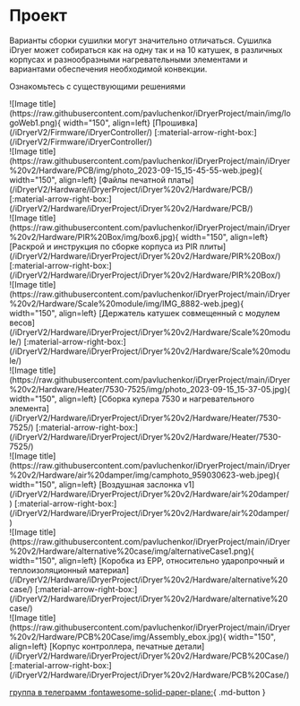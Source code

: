 # Проект

Варианты сборки сушилки могут значительно отличаться. Сушилка iDryer может собираться как на одну так и на 10 катушек, в различных корпусах и разнообразными нагревательными элементами и вариантами обеспечения необходимой конвекции.

Ознакомьтесь с существующими решениями  

<div class="grid cards" markdown>
![Image title](https://raw.githubusercontent.com/pavluchenkor/iDryerProject/main/img/logoWeb1.png){ width="150", align=left}
[Прошивка](/iDryerV2/Firmware/iDryerController/)  [:material-arrow-right-box:](/iDryerV2/Firmware/iDryerController/) 
</div>

<div class="grid cards" markdown>
![Image title](https://raw.githubusercontent.com/pavluchenkor/iDryerProject/main/iDryer%20v2/Hardware/PCB/img/photo_2023-09-15_15-45-55-web.jpeg){ width="150", align=left}
[Файлы печатной платы](/iDryerV2/Hardware/iDryerProject/iDryer%20v2/Hardware/PCB/)  [:material-arrow-right-box:](/iDryerV2/Hardware/iDryerProject/iDryer%20v2/Hardware/PCB/)           
</div>

<div class="grid cards" markdown>
![Image title](https://raw.githubusercontent.com/pavluchenkor/iDryerProject/main/iDryer%20v2/Hardware/PIR%20Box/img/box6.jpg){ width="150", align=left}
[Раскрой и инструкция по сборке корпуса из PIR плиты](/iDryerV2/Hardware/iDryerProject/iDryer%20v2/Hardware/PIR%20Box/)  [:material-arrow-right-box:](/iDryerV2/Hardware/iDryerProject/iDryer%20v2/Hardware/PIR%20Box/)                  
</div>

<div class="grid cards" markdown>
![Image title](https://raw.githubusercontent.com/pavluchenkor/iDryerProject/main/iDryer%20v2/Hardware/Scale%20module/img/IMG_8882-web.jpeg){ width="150", align=left}
[Держатель катушек совмещенный с модулем весов](/iDryerV2/Hardware/iDryerProject/iDryer%20v2/Hardware/Scale%20module/)        [:material-arrow-right-box:](/iDryerV2/Hardware/iDryerProject/iDryer%20v2/Hardware/Scale%20module/)                           
</div>

<div class="grid cards" markdown>
![Image title](https://raw.githubusercontent.com/pavluchenkor/iDryerProject/main/iDryer%20v2/Hardware/Heater/7530-7525/img/photo_2023-09-15_15-37-05.jpg){ width="150", align=left}
[Сборка кулера 7530 и нагревательного элемента](/iDryerV2/Hardware/iDryerProject/iDryer%20v2/Hardware/Heater/7530-7525/)   [:material-arrow-right-box:](/iDryerV2/Hardware/iDryerProject/iDryer%20v2/Hardware/Heater/7530-7525/)                           
</div>

<div class="grid cards" markdown>
![Image title](https://raw.githubusercontent.com/pavluchenkor/iDryerProject/main/iDryer%20v2/Hardware/air%20damper/img/camphoto_959030623-web.jpeg){ width="150", align=left}
[Воздушная заслонка v1](/iDryerV2/Hardware/iDryerProject/iDryer%20v2/Hardware/air%20damper/)  [:material-arrow-right-box:](/iDryerV2/Hardware/iDryerProject/iDryer%20v2/Hardware/air%20damper/)                                                             
</div>

<div class="grid cards" markdown>
![Image title](https://raw.githubusercontent.com/pavluchenkor/iDryerProject/main/iDryer%20v2/Hardware/alternative%20case/img/alternativeCase1.png){ width="150", align=left}
[Коробка из EPP, относительно ударопрочный и теплоизоляционный материал](/iDryerV2/Hardware/iDryerProject/iDryer%20v2/Hardware/alternative%20case/)      [:material-arrow-right-box:](/iDryerV2/Hardware/iDryerProject/iDryer%20v2/Hardware/alternative%20case/)                                                      
</div>

<div class="grid cards" markdown>
![Image title](https://raw.githubusercontent.com/pavluchenkor/iDryerProject/main/iDryer%20v2/Hardware/PCB%20Case/img/Assembly_ebox.jpg){ width="150", align=left}
[Корпус контроллера, печатные детали](/iDryerV2/Hardware/iDryerProject/iDryer%20v2/Hardware/PCB%20Case/) [:material-arrow-right-box:](/iDryerV2/Hardware/iDryerProject/iDryer%20v2/Hardware/PCB%20Case/)                                                 
</div>


[группа в телеграмм :fontawesome-solid-paper-plane:](https://t.me/iDryer){ .md-button }
